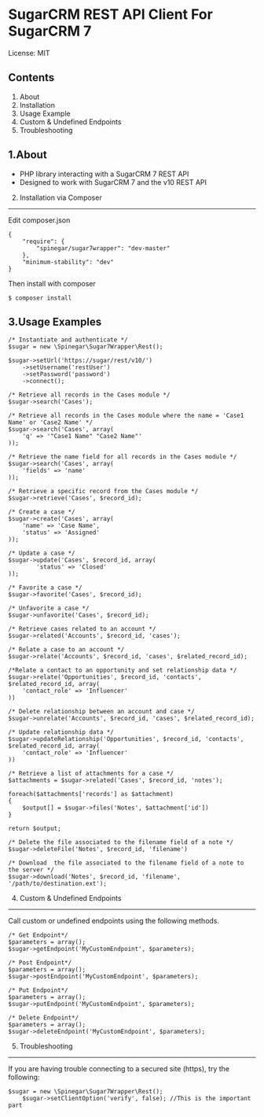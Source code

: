 SugarCRM REST API Client For SugarCRM 7
=================================================

License: MIT


Contents
--------
1. About
2. Installation
3. Usage Example
4. Custom & Undefined Endpoints
5. Troubleshooting


1.About
-------
- PHP library interacting with a SugarCRM 7 REST API
- Designed to work with SugarCRM 7 and the v10 REST API

2. Installation via Composer
----------------------------
Edit composer.json

	{
		"require": {
			"spinegar/sugar7wrapper": "dev-master"
		},
		"minimum-stability": "dev"
	}

Then install with composer

	$ composer install



3.Usage Examples
---------------

	/* Instantiate and authenticate */
	$sugar = new \Spinegar\Sugar7Wrapper\Rest();

	$sugar->setUrl('https://sugar/rest/v10/')
		->setUsername('restUser')
		->setPassword('password')
		->connect();

	/* Retrieve all records in the Cases module */
	$sugar->search('Cases');

	/* Retrieve all records in the Cases module where the name = 'Case1 Name' or 'Case2 Name' */
	$sugar->search('Cases', array(
		'q' => '"Case1 Name" "Case2 Name"'
	)); 

	/* Retrieve the name field for all records in the Cases module */
	$sugar->search('Cases', array(
		'fields' => 'name'
	)); 

	/* Retrieve a specific record from the Cases module */
	$sugar->retrieve('Cases', $record_id);

	/* Create a case */
	$sugar->create('Cases', array(
		'name' => 'Case Name',
		'status' => 'Assigned'
	));

	/* Update a case */
	$sugar->update('Cases', $record_id, array(
	    	'status' => 'Closed'
	));

	/* Favorite a case */
	$sugar->favorite('Cases', $record_id);

	/* Unfavorite a case */
	$sugar->unfavorite('Cases', $record_id);

	/* Retrieve cases related to an account */
	$sugar->related('Accounts', $record_id, 'cases');

	/* Relate a case to an account */
	$sugar->relate('Accounts', $record_id, 'cases', $related_record_id);

	/*Relate a contact to an opportunity and set relationship data */
	$sugar->relate('Opportunities', $record_id, 'contacts', $related_record_id, array(
		'contact_role' => 'Influencer'
	))

	/* Delete relationship between an account and case */
	$sugar->unrelate('Accounts', $record_id, 'cases', $related_record_id);

	/* Update relationship data */
	$sugar->updateRelationship('Opportunities', $record_id, 'contacts', $related_record_id, array(
		'contact_role' => 'Influencer'
	))

	/* Retrieve a list of attachments for a case */
	$attachments = $sugar->related('Cases', $record_id, 'notes');

	foreach($attachments['records'] as $attachment)
	{
		$output[] = $sugar->files('Notes', $attachment['id'])
	}

	return $output;

	/* Delete the file associated to the filename field of a note */
	$sugar->deleteFile('Notes', $record_id, 'filename')

	/* Download  the file associated to the filename field of a note to the server */
	$sugar->download('Notes', $record_id, 'filename', '/path/to/destination.ext');



4. Custom & Undefined Endpoints
----------------------------
Call custom or undefined endpoints using the following methods.

	/* Get Endpoint*/
	$parameters = array();
	$sugar->getEndpoint('MyCustomEndpoint', $parameters);

	/* Post Endpoint*/
	$parameters = array();
	$sugar->postEndpoint('MyCustomEndpoint', $parameters);

	/* Put Endpoint*/
	$parameters = array();
	$sugar->putEndpoint('MyCustomEndpoint', $parameters);

	/* Delete Endpoint*/
	$parameters = array();
	$sugar->deleteEndpoint('MyCustomEndpoint', $parameters);



5. Troubleshooting
----------------------------
If you are having trouble connecting to a secured site (https), try the following:

	$sugar = new \Spinegar\Sugar7Wrapper\Rest();
        $sugar->setClientOption('verify', false); //This is the important part

